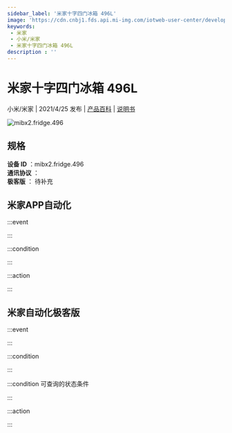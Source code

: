 ```yaml
---
sidebar_label: '米家十字四门冰箱 496L'
image: 'https://cdn.cnbj1.fds.api.mi-img.com/iotweb-user-center/developer_1679047842741paQRWciZ.png?GalaxyAccessKeyId=AKVGLQWBOVIRQ3XLEW&Expires=9223372036854775807&Signature=9oA2vtEjAcRZWkSCFyzZA3f3ICI='
keywords: 
 - 米家
 - 小米/米家
 - 米家十字四门冰箱 496L
description : ''
---
```

# 米家十字四门冰箱 496L

小米/米家 | 2021/4/25 发布 | [产品百科](https://home.mi.com/webapp/content/baike/product/index.html?model=mibx2.fridge.496/) | [说明书](https://home.mi.com/views/introduction.html?model=mibx2.fridge.496&region=cn)

![mibx2.fridge.496](https://cdn.cnbj1.fds.api.mi-img.com/iotweb-user-center/developer_1679047842741paQRWciZ.png?GalaxyAccessKeyId=AKVGLQWBOVIRQ3XLEW&Expires=9223372036854775807&Signature=9oA2vtEjAcRZWkSCFyzZA3f3ICI=)

## 规格  
> 
**设备 ID** ：mibx2.fridge.496  
**通讯协议** ：  
**极客版**  ： 待补充 


## 米家APP自动化  

:::event  

:::

:::condition  

:::

:::action   

:::

## 米家自动化极客版  

:::event  

:::

:::condition  

:::

:::condition 可查询的状态条件  

:::

:::action  

:::

        
